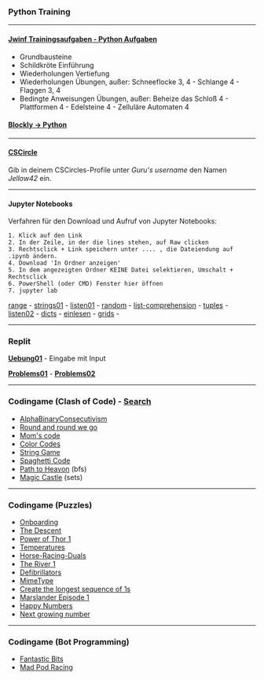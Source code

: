 ### Python Training

---

#### [Jwinf Trainingsaufgaben - Python Aufgaben](https://jwinf.de/contest/?filter=open)
  - Grundbausteine 
  - Schildkröte Einführung
  - Wiederholungen Vertiefung
  - Wiederholungen Übungen, außer: Schneeflocke 3, 4 - Schlange 4 - Flaggen 3, 4
  - Bedingte Anweisungen Übungen, außer: Beheize das Schloß 4 - Plattformen 4 - Edelsteine 4 - Zelluläre Automaten 4

####  [Blockly -> Python](./blockly.md)
---

#### [CSCircle](https://cscircles.cemc.uwaterloo.ca/2-de/) 
Gib in deinem CSCircles-Profile unter *Guru's username* den Namen *Jellow42* ein.

---

#### Jupyter Notebooks

Verfahren für den Download und Aufruf von Jupyter Notebooks:
```
1. Klick auf den Link
2. In der Zeile, in der die lines stehen, auf Raw clicken
3. Rechtsclick + Link speichern unter .... , die Dateiendung auf .ipynb ändern.
4. Download 'In Ordner anzeigen'
5. In dem angezeigten Ordner KEINE Datei selektieren, Umschalt + Rechtsclick
6. PowerShell (oder CMD) Fenster hier öffnen 
7. jupyter lab
```
  
[range](https://github.com/ktheu/Training/blob/master/range.ipynb) -
[strings01](https://github.com/ktheu/Training/blob/master/strings01.ipynb) -
[listen01](https://github.com/ktheu/Training/blob/master/listen01.ipynb) -
[random](https://github.com/ktheu/Training/blob/master/random.ipynb) -
[list-comprehension](https://github.com/ktheu/Training/blob/master/listcomprehensions.ipynb) -
[tuples](https://github.com/ktheu/Training/blob/master/tuples.ipynb) -
[listen02](https://github.com/ktheu/Training/blob/master/listen02.ipynb) -
[dicts](https://github.com/ktheu/Training/blob/master/dicts.ipynb) -
[einlesen](https://github.com/ktheu/Training/blob/master/einlesen.ipynb) - 
[grids](https://github.com/ktheu/Training/blob/master/grids.ipynb) - 

---

### Replit

**[Uebung01](https://replit.com/teams/join/gfqmlkfosjwreymbzggsqasfironqrzk-Uebung01)** - Eingabe mit Input  

**[Problems01](https://replit.com/teams/join/rwakwbrblvkwmttibbgkyxvqxbxtxtga-Problems01)** -
**[Problems02](https://replit.com/teams/join/gyahpukiufxyrnfbmhswmzmvlniyfmwu-Problems02)**

---

### Codingame (Clash of Code) - [Search](https://codingame.tools/)

- [AlphaBinaryConsecutivism](https://www.codingame.com/ide/demo/9199892766710c114e06aebebe23a551b181a7)
- [Round and round we go](https://www.codingame.com/ide/demo/873603c1e90bf4ae0082e0301f7b7127c77732)
- [Mom's code](https://www.codingame.com/ide/demo/8962442d406fb7eb156976c3f6395c9cf39399)
- [Color Codes](https://www.codingame.com/ide/demo/840248a983d4c0e0597d9f62a5333421698c05)
- [String Game](https://www.codingame.com/contribute/view/7263300a83cf4aad1573c6e6abb28a56e2d2)
- [Spaghetti Code](https://www.codingame.com/ide/demo/855519dd710cdb3d6dd382c4b5285a463dfef8)
- [Path to Heavon](https://www.codingame.com/contribute/view/53915bfab5116cdb2139c3c04858569efe67) (bfs)
- [Magic Castle](https://www.codingame.com/contribute/view/7759f18c977a21cc12e2b85a8bea60bf3642) (sets)

---

### Codingame (Puzzles)
- [Onboarding](https://www.codingame.com/training/easy/onboarding)
- [The Descent](https://www.codingame.com/training/easy/the-descent)
- [Power of Thor 1](https://www.codingame.com/training/easy/power-of-thor-episode-1)
- [Temperatures](https://www.codingame.com/training/easy/temperatures)
- [Horse-Racing-Duals](https://www.codingame.com/training/easy/horse-racing-duals)
- [The River 1](https://www.codingame.com/training/easy/the-river-i-)
- [Defibrillators](https://www.codingame.com/training/easy/defibrillators)
- [MimeType](https://www.codingame.com/training/easy/mime-type)
- [Create the longest sequence of 1s](https://www.codingame.com/training/easy/create-the-longest-sequence-of-1s)
- [Marslander Episode 1](https://www.codingame.com/training/easy/mars-lander-episode-1)
- [Happy Numbers](https://www.codingame.com/training/easy/happy-numbers)
- [Next growing number](https://www.codingame.com/training/easy/next-growing-number)

---

### Codingame (Bot Programming)

- [Fantastic Bits](https://www.codingame.com/multiplayer/bot-programming/fantastic-bits)
- [Mad Pod Racing](https://www.codingame.com/multiplayer/bot-programming/mad-pod-racing)






